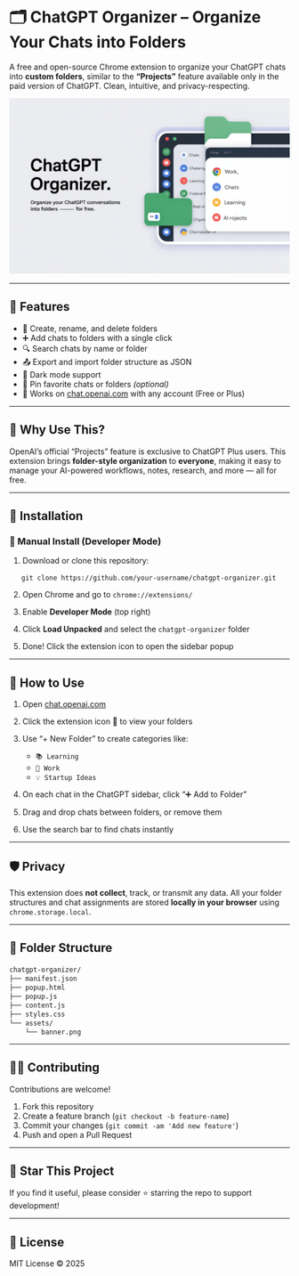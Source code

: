 # 🗂️ ChatGPT Organizer – Organize Your Chats into Folders

A free and open-source Chrome extension to organize your ChatGPT chats into **custom folders**, similar to the **“Projects”** feature available only in the paid version of ChatGPT. Clean, intuitive, and privacy-respecting.

![ChatGPT Organizer Banner](banner.png)

---

## 📌 Features

- 📁 Create, rename, and delete folders
- ➕ Add chats to folders with a single click
- 🔍 Search chats by name or folder
- 📤 Export and import folder structure as JSON
- 🌙 Dark mode support
- 📌 Pin favorite chats or folders *(optional)*
- 🧠 Works on [chat.openai.com](https://chat.openai.com) with any account (Free or Plus)

---

## 🚀 Why Use This?

OpenAI’s official “Projects” feature is exclusive to ChatGPT Plus users. This extension brings **folder-style organization** to **everyone**, making it easy to manage your AI-powered workflows, notes, research, and more — all for free.

---

## 🔧 Installation

### 🧪 Manual Install (Developer Mode)

1. Download or clone this repository:
```
   git clone https://github.com/your-username/chatgpt-organizer.git
````

2. Open Chrome and go to `chrome://extensions/`

3. Enable **Developer Mode** (top right)

4. Click **Load Unpacked** and select the `chatgpt-organizer` folder

5. Done! Click the extension icon to open the sidebar popup

---

## 📖 How to Use

1. Open [chat.openai.com](https://chat.openai.com)
2. Click the extension icon 🧩 to view your folders
3. Use “+ New Folder” to create categories like:

   * `📚 Learning`
   * `💼 Work`
   * `💡 Startup Ideas`
4. On each chat in the ChatGPT sidebar, click “➕ Add to Folder”
5. Drag and drop chats between folders, or remove them
6. Use the search bar to find chats instantly

---

## 🛡️ Privacy

This extension does **not collect**, track, or transmit any data. All your folder structures and chat assignments are stored **locally in your browser** using `chrome.storage.local`.

---

## 📂 Folder Structure

```
chatgpt-organizer/
├── manifest.json
├── popup.html
├── popup.js
├── content.js
├── styles.css
└── assets/
    └── banner.png
```

---

## 🧑‍💻 Contributing

Contributions are welcome!

1. Fork this repository
2. Create a feature branch (`git checkout -b feature-name`)
3. Commit your changes (`git commit -am 'Add new feature'`)
4. Push and open a Pull Request

---

## 🌟 Star This Project

If you find it useful, please consider ⭐ starring the repo to support development!

---

## 📃 License

MIT License © 2025
